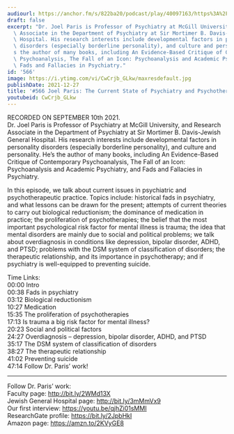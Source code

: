 ```yaml
---
audiourl: https://anchor.fm/s/822ba20/podcast/play/40097163/https%3A%2F%2Fd3ctxlq1ktw2nl.cloudfront.net%2Fstaging%2F2021-8-10%2F17038f6e-baf5-4ff3-dd1c-96ec79a24c20.m4a
draft: false
excerpt: "Dr. Joel Paris is Professor of Psychiatry at McGill University, and Research\
  \ Associate in the Department of Psychiatry at Sir Mortimer B. Davis-Jewish General\
  \ Hospital. His research interests include developmental factors in personality\
  \ disorders (especially borderline personality), and culture and personality. He\u2019\
  s the author of many books, including An Evidence-Based Critique of Contemporary\
  \ Psychoanalysis, The Fall of an Icon: Psychoanalysis and Academic Psychiatry, and\
  \ Fads and Fallacies in Psychiatry."
id: '566'
image: https://i.ytimg.com/vi/CwCrjb_GLkw/maxresdefault.jpg
publishDate: 2021-12-27
title: '#566 Joel Paris: The Current State of Psychiatry and Psychotherapy'
youtubeid: CwCrjb_GLkw
---
```

<div class="timelinks">

RECORDED ON SEPTEMBER 10th 2021.  
Dr. Joel Paris is Professor of Psychiatry at McGill University, and Research Associate in the Department of Psychiatry at Sir Mortimer B. Davis-Jewish General Hospital. His research interests include developmental factors in personality disorders (especially borderline personality), and culture and personality. He’s the author of many books, including An Evidence-Based Critique of Contemporary Psychoanalysis, The Fall of an Icon: Psychoanalysis and Academic Psychiatry, and Fads and Fallacies in Psychiatry.

In this episode, we talk about current issues in psychiatric and psychotherapeutic practice. Topics include: historical fads in psychiatry, and what lessons can be drawn for the present; attempts of current theories to carry out biological reductionism; the dominance of medication in practice; the proliferation of psychotherapies; the belief that the most important psychological risk factor for mental illness is trauma; the idea that mental disorders are mainly due to social and political problems; we talk about overdiagnosis in conditions like depression, bipolar disorder, ADHD, and PTSD; problems with the DSM system of classification of disorders; the therapeutic relationship, and its importance in psychotherapy; and if psychiatry is well-equipped to preventing suicide.

Time Links:  
<time>00:00</time> Intro  
<time>00:38</time> Fads in psychiatry  
<time>03:12</time> Biological reductionism  
<time>10:27</time> Medication  
<time>15:35</time> The proliferation of psychotherapies  
<time>17:13</time> Is trauma a big risk factor for mental illness?  
<time>20:23</time> Social and political factors  
<time>24:27</time> Overdiagnosis – depression, bipolar disorder, ADHD, and PTSD  
<time>35:17</time> The DSM system of classification of disorders  
<time>38:27</time> The therapeutic relationship  
<time>41:02</time> Preventing suicide  
<time>47:14</time> Follow Dr. Paris’ work!

---

Follow Dr. Paris’ work:  
Faculty page: http://bit.ly/2WMd13X  
Jewish General Hospital page: http://bit.ly/3mMmVx9  
Our first interview: https://youtu.be/qjhZi01sMMI  
ResearchGate profile: https://bit.ly/2JpbHkI  
Amazon page: https://amzn.to/2KVyGE8
</div>


